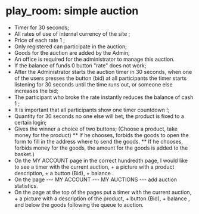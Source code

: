 # play_room: simple auction

* Timer for 30 seconds;
* All rates of use of internal currency of the site ;
* Price of each rate 1 ;
* Only registered can participate in the auction;
* Goods for the auction are added by the Admin;
* An office is required for the administrator to manage this auction.
* If the balance of funds 0  button "rate" does not work;
* After the Administrator starts the auction timer in 30 seconds, when one of the users presses the button (bid) at all participants the timer starts listening for 30 seconds until the time runs out, or someone else increases the bid;
* The participant who broke the rate instantly reduces the balance of cash 1 ;
* It is important that all participants show one timer countdown !;
* Quantity for 30 seconds no one else will bet, the product is fixed to a certain login;
* Gives the winner a choice of two buttons; (Choose a product, take money for the product)
** If he chooses, forbids the goods to open the form to fill in the address where to send the goods.
** If he chooses, forbids money for the goods, the amount for the goods is added to the basket.)
* On the MY ACCOUNT page in the correct hundredth page, I would like to see a timer with the current auction, + a picture with a product description, + a button (Bid), + balance .
* On the page --- MY ACCOUNT --- MY AUCTIONS --- add auction statistics.
* On the page at the top of the pages put a timer with the current auction, + a picture with a description of the product, + button (Bid), + balance , and below the goods following the queue to auction.
